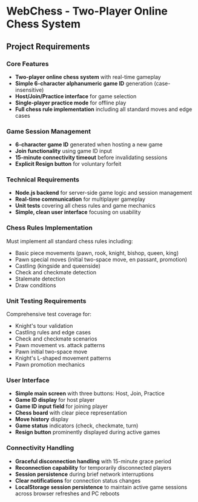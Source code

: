 # WebChess - Two-Player Online Chess System

## Project Requirements

### Core Features
- **Two-player online chess system** with real-time gameplay
- **Simple 6-character alphanumeric game ID** generation (case-insensitive)
- **Host/Join/Practice interface** for game selection
- **Single-player practice mode** for offline play
- **Full chess rule implementation** including all standard moves and edge cases

### Game Session Management
- **6-character game ID** generated when hosting a new game
- **Join functionality** using game ID input
- **15-minute connectivity timeout** before invalidating sessions
- **Explicit Resign button** for voluntary forfeit

### Technical Requirements
- **Node.js backend** for server-side game logic and session management
- **Real-time communication** for multiplayer gameplay
- **Unit tests** covering all chess rules and game mechanics
- **Simple, clean user interface** focusing on usability

### Chess Rules Implementation
Must implement all standard chess rules including:
- Basic piece movements (pawn, rook, knight, bishop, queen, king)
- Pawn special moves (initial two-space move, en passant, promotion)
- Castling (kingside and queenside)
- Check and checkmate detection
- Stalemate detection
- Draw conditions

### Unit Testing Requirements
Comprehensive test coverage for:
- Knight's tour validation
- Castling rules and edge cases
- Check and checkmate scenarios
- Pawn movement vs. attack patterns
- Pawn initial two-space move
- Knight's L-shaped movement patterns
- Pawn promotion mechanics

### User Interface
- **Simple main screen** with three buttons: Host, Join, Practice
- **Game ID display** for host player
- **Game ID input field** for joining player
- **Chess board** with clear piece representation
- **Move history** display
- **Game status** indicators (check, checkmate, turn)
- **Resign button** prominently displayed during active games

### Connectivity Handling
- **Graceful disconnection handling** with 15-minute grace period
- **Reconnection capability** for temporarily disconnected players
- **Session persistence** during brief network interruptions
- **Clear notifications** for connection status changes
- **LocalStorage session persistence** to maintain active game sessions across browser refreshes and PC reboots